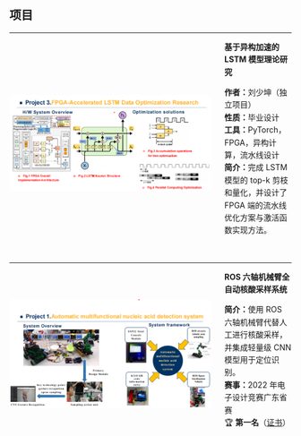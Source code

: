 ## 项目

---

<div style="display: flex; align-items: center; gap: 24px; margin-bottom: 2rem;">
  <img src="static/assets/img/biyesheji.png" alt="biyesheji" style="width: 360px; height: auto; border-radius: 6px;">
  <div style="line-height: 1.6;">
    <h4 style="margin: 0;">基于异构加速的 LSTM 模型理论研究</h4>
    <p><strong>作者：</strong>刘少坤（独立项目）<br>
    <strong>性质：</strong>毕业设计<br>
    <strong>工具：</strong>PyTorch，FPGA，异构计算，流水线设计<br>
    <strong>简介：</strong>完成 LSTM 模型的 top-k 剪枝和量化，并设计了 FPGA 端的流水线优化方案与激活函数实现方法。</p>
  </div>
</div>

---

<div style="display: flex; align-items: center; gap: 24px; margin-bottom: 2rem;">
  <img src="static/assets/img/project1.png" alt="project1" style="width: 360px; height: auto; border-radius: 6px;">
  <div style="line-height: 1.6;">
    <h4 style="margin: 0;">ROS 六轴机械臂全自动核酸采样系统</h4>
    <p><strong>简介：</strong>使用 ROS 六轴机械臂代替人工进行核酸采样，并集成轻量级 CNN 模型用于定位识别。<br>
    <strong>赛事：</strong>2022 年电子设计竞赛广东省赛<br>
    🏆 <strong>第一名</strong>（<a href="#">证书</a>）</p>
  </div>
</div>
